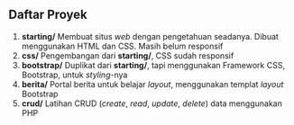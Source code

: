 ## Daftar Proyek
1. **starting/**
Membuat situs _web_ dengan pengetahuan seadanya. Dibuat menggunakan HTML dan CSS. Masih belum responsif
2. **css/**
Pengembangan dari **starting/**, CSS sudah responsif
3. **bootstrap/**
Duplikat dari **starting/**, tapi menggunakan Framework CSS, Bootstrap, untuk _styling_-nya
4. **berita/**
Portal berita untuk belajar _layout_, menggunakan templat _layout_ Bootstrap
5. **crud/**
Latihan CRUD (_create_, _read_, _update_, _delete_) data menggunakan PHP